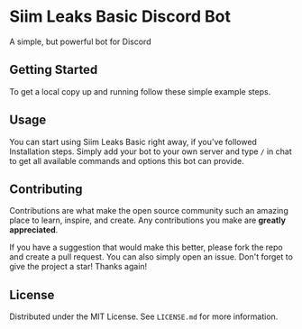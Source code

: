 # Siim Leaks Basic Discord Bot

A simple, but powerful bot for Discord

## Getting Started

To get a local copy up and running follow these simple example steps.

## Usage

You can start using Siim Leaks Basic right away, if you've followed Installation steps. Simply add your bot to your own
server and type `/` in chat to get all available commands and options this bot can provide.

## Contributing

Contributions are what make the open source community such an amazing place to learn, inspire, and create. Any
contributions you make are **greatly appreciated**.

If you have a suggestion that would make this better, please fork the repo and create a pull request. You can also
simply open an issue.
Don't forget to give the project a star! Thanks again!

## License

Distributed under the MIT License. See `LICENSE.md` for more information.
